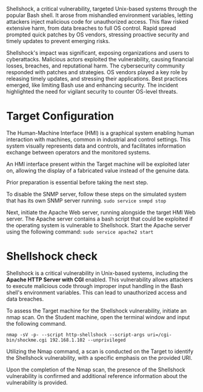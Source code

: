 Shellshock, a critical vulnerability, targeted Unix-based systems through the popular Bash shell. It arose from mishandled environment variables, letting attackers inject malicious code for unauthorized access. This flaw risked extensive harm, from data breaches to full OS control. Rapid spread prompted quick patches by OS vendors, stressing proactive security and timely updates to prevent emerging risks.

Shellshock's impact was significant, exposing organizations and users to cyberattacks. Malicious actors exploited the vulnerability, causing financial losses, breaches, and reputational harm. The cybersecurity community responded with patches and strategies. OS vendors played a key role by releasing timely updates, and stressing their applications. Best practices emerged, like limiting Bash use and enhancing security. The incident highlighted the need for vigilant security to counter OS-level threats.
# Target Configuration

The Human-Machine Interface (HMI) is a graphical system enabling human interaction with machines, common in industrial and control settings. This system visually represents data and controls, and facilitates information exchange between operators and the monitored systems.

An HMI interface present within the Target machine will be exploited later on, allowing the display of a fabricated value instead of the genuine data.

Prior preparation is essential before taking the next step.

To disable the SNMP server, follow these steps on the simulated system that has its own SNMP server running.
`sudo service snmpd stop`

Next, initiate the Apache Web server, running alongside the target HMI Web server. The Apache server contains a bash script that could be exploited if the operating system is vulnerable to Shellshock.
Start the Apache server using the following command:
`sudo service apache2 start`
# Shellshock check

Shellshock is a critical vulnerability in Unix-based systems, including the **Apache HTTP Server with CGI** enabled. This vulnerability allows attackers to execute malicious code through improper input handling in the Bash shell's environment variables. This can lead to unauthorized access and data breaches.

To assess the Target machine for the Shellshock vulnerability, initiate an nmap scan.
On the Student machine, open the terminal window and input the following command.

`nmap -sV -p- --script http-shellshock --script-args uri=/cgi-bin/shockme.cgi 192.168.1.102 --unprivileged`

Utilizing the Nmap command, a scan is conducted on the Target to identify the Shellshock vulnerability, with a specific emphasis on the provided URI.

Upon the completion of the Nmap scan, the presence of the Shellshock vulnerability is confirmed and additional reference information about the vulnerability is provided.
